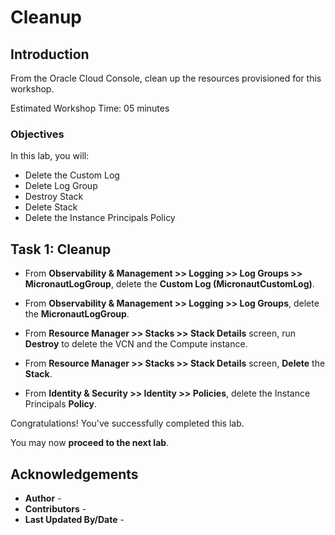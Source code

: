 # Cleanup

## Introduction

From the Oracle Cloud Console, clean up the resources provisioned for this workshop.

Estimated Workshop Time: 05 minutes

### Objectives

In this lab, you will:

* Delete the Custom Log
* Delete Log Group
* Destroy Stack
* Delete Stack
* Delete the Instance Principals Policy

## Task 1: Cleanup

* From **Observability & Management >> Logging >> Log Groups >> MicronautLogGroup**, delete the **Custom Log (MicronautCustomLog)**.

* From **Observability & Management >> Logging >> Log Groups**, delete the **MicronautLogGroup**.

* From **Resource Manager >> Stacks >> Stack Details** screen, run **Destroy** to delete the VCN and the Compute instance.

* From **Resource Manager >> Stacks >> Stack Details** screen, **Delete** the **Stack**.

* From **Identity & Security >> Identity >> Policies**, delete the Instance Principals **Policy**.

Congratulations! You've successfully completed this lab.

You may now **proceed to the next lab**.

## Acknowledgements

* **Author** - [](var:author)
* **Contributors** - [](var:contributors)
* **Last Updated By/Date** - [](var:last_updated)